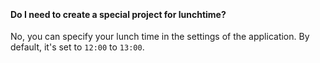 ﻿‎

#### Do I need to create a special project for lunchtime?

No, you can specify your lunch time in the settings of the application.
By default, it's set to `12:00` to `13:00`.
